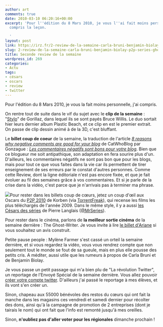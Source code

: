 ```yaml
---
author: art
comments: true
date: 2010-03-10 06:20:16+00:00
excerpt: 'Pour l''édition du 8 Mars 2010, je vous l''ai fait moins personnelle, j''ai
  compris la leçon.

  '
layout: post
link: https://irz.fr/2-review-de-la-semaine-carla-bruni-benjamin-biolay-p2p-series-ghost-writer/
slug: 2-review-de-la-semaine-carla-bruni-benjamin-biolay-p2p-series-ghost-writer
title: Seconde review de la semaine
wordpress_id: 269
categories:
- Actu
tags:
- césars
- oscars
- review
- twitter
---
```


Pour l'édition du 8 Mars 2010, je vous la fait moins personnelle, j'ai compris.

On rentre tout de suite dans le vif du sujet avec le **clip de la semaine** : "[Stylo](http://www.youtube.com/watch?v=h9vAOzYz-Qs)" de Gorillaz, dans lequel ils se sont payés Bruce Willis. Le duo sortait hier leurs dernier album Plastic Beach, et ce clip en est le premier extrait. On passe de clip dessin animé à de la 3D, c'est bluffant.

Le **billet coup de coeur** de la semaine, la traduction de l'article _[8 reasons why negative comments are good for your blog](http://www.catswhoblog.com/8-reasons-why-negative-comments-are-good-for-your-blog)_ de CatWhoBlog par Gonzague : _[Les commentaires négatifs sont bons pour votre blog](http://gonzague.me/commentaires-negatifs)_. Bien que ce blogueur me soit antipathique, son adaptation en fera sourire plus d'un. D'ailleurs, les commentaires négatifs ne sont pas bon que pour les blogs, mais pour tout ce que vous faites dans la vie car ils permettent de tirer enseignement de ses erreurs par le constat d'autres personnes. Comme cette Review, dont la ligne éditoriale n'est pas encore fixée, et que je fait évoluer au fil des semaines grâce à vos commentaires. Et si je parle de la crise dans la vidéo, c'est parce que je n'arrivais pas à terminer ma phrase.

![](https://static.irz.fr/2010/03/2nd-review-300x196.png)Pour rester dans les billets coup de cœurs, jetez un coup d'œil aux Oscars du [P2P 2010](http://www.korben.info/resultats-oscars-p2p.html) de Korben (via [TorrentFreak](http://torrentfreak.com/and-bittorrents-oscar-goes-to-district-9-100307/)), qui recense les films les plus téléchargés de l'année 2009. Dans le même style, il y a aussi [les Césars des séries](http://blog.slate.fr/tetes-de-series/2010/02/27/les-cesars-des-series/) de Pierre Langlais ([@MrSeries](http://twitter.com/MrSeries)).

Pour rester dans le cinéma, parlons de **la meilleur sortie cinéma** de la semaine dernière : The Ghost-Writer. Je vous invite à lire [le billet d'Ariane](http://unesemaine-unchapitre.com/index.php?post/The-Ghost-Writer-Polanski-au-pays-des-fantomes) si vous souhaitez un avis construit.

Petite pause people : Mylène Farmer s'est cassé un orteil la semaine dernière, et si vous regardez la vidéo, vous vous rendrez compte que non seulement tout le monde se fout de sa gueule, mais en plus elle pousse des petits cris. A méditer, aussi utile que les rumeurs à propos de Carla Bruni et de Benjamin Biolay.

Je vous passe un petit passage qui m'a bien plu de "La révolution Twitter", un reportage de l'Envoyé Spécial de la semaine dernière. Vous allez pouvoir [créer votre compte twitter](https://twitter.com/signup). D'ailleurs j'ai passé le reportage à mes élèves, et ils vont s'en créer un.

Sinon, chapeau aux 55000 bénévoles des restos du cœurs qui ont fait la manche dans les magasins ces vendredi et samedi dernier pour récolter des dons, ainsi qu'à la campagne de promotion de 2 entreprises (dont je tairais le nom) qui ont fait que l'info est remonté jusqu'à mes oreilles.

Sinon, **n'oubliez pas d'aller voter pour les régionales** dimanche prochain !
